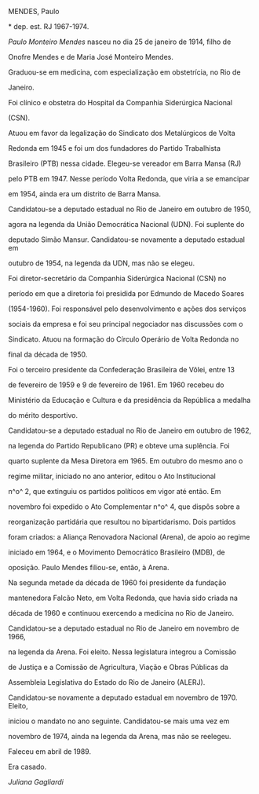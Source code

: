 MENDES, Paulo



\* dep. est. RJ 1967-1974.



*Paulo Monteiro Mendes* nasceu no dia 25 de janeiro de 1914, filho de

Onofre Mendes e de Maria José Monteiro Mendes.



Graduou-se em medicina, com especialização em obstetrícia, no Rio de

Janeiro.



Foi clínico e obstetra do Hospital da Companhia Siderúrgica Nacional

(CSN).



Atuou em favor da legalização do Sindicato dos Metalúrgicos de Volta

Redonda em 1945 e foi um dos fundadores do Partido Trabalhista

Brasileiro (PTB) nessa cidade. Elegeu-se vereador em Barra Mansa (RJ)

pelo PTB em 1947. Nesse período Volta Redonda, que viria a se emancipar

em 1954, ainda era um distrito de Barra Mansa.



Candidatou-se a deputado estadual no Rio de Janeiro em outubro de 1950,

agora na legenda da União Democrática Nacional (UDN). Foi suplente do

deputado Simão Mansur. Candidatou-se novamente a deputado estadual em

outubro de 1954, na legenda da UDN, mas não se elegeu.



Foi diretor-secretário da Companhia Siderúrgica Nacional (CSN) no

período em que a diretoria foi presidida por Edmundo de Macedo Soares

(1954-1960). Foi responsável pelo desenvolvimento e ações dos serviços

sociais da empresa e foi seu principal negociador nas discussões com o

Sindicato. Atuou na formação do Círculo Operário de Volta Redonda no

final da década de 1950.



Foi o terceiro presidente da Confederação Brasileira de Vôlei, entre 13

de fevereiro de 1959 e 9 de fevereiro de 1961. Em 1960 recebeu do

Ministério da Educação e Cultura e da presidência da República a medalha

do mérito desportivo.



Candidatou-se a deputado estadual no Rio de Janeiro em outubro de 1962,

na legenda do Partido Republicano (PR) e obteve uma suplência. Foi

quarto suplente da Mesa Diretora em 1965. Em outubro do mesmo ano o

regime militar, iniciado no ano anterior, editou o Ato Institucional

n^o^ 2, que extinguiu os partidos políticos em vigor até então. Em

novembro foi expedido o Ato Complementar n^o^ 4, que dispôs sobre a

reorganização partidária que resultou no bipartidarismo. Dois partidos

foram criados: a Aliança Renovadora Nacional (Arena), de apoio ao regime

iniciado em 1964, e o Movimento Democrático Brasileiro (MDB), de

oposição. Paulo Mendes filiou-se, então, à Arena.



Na segunda metade da década de 1960 foi presidente da fundação

mantenedora Falcão Neto, em Volta Redonda, que havia sido criada na

década de 1960 e continuou exercendo a medicina no Rio de Janeiro.



Candidatou-se a deputado estadual no Rio de Janeiro em novembro de 1966,

na legenda da Arena. Foi eleito. Nessa legislatura integrou a Comissão

de Justiça e a Comissão de Agricultura, Viação e Obras Públicas da

Assembleia Legislativa do Estado do Rio de Janeiro (ALERJ).



Candidatou-se novamente a deputado estadual em novembro de 1970. Eleito,

iniciou o mandato no ano seguinte. Candidatou-se mais uma vez em

novembro de 1974, ainda na legenda da Arena, mas não se reelegeu.



Faleceu em abril de 1989.



Era casado.



*Juliana Gagliardi*



